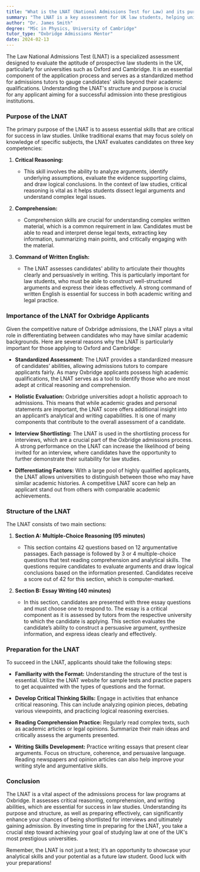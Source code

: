 ```yaml
---
title: "What is the LNAT (National Admissions Test for Law) and its purpose?"
summary: "The LNAT is a key assessment for UK law students, helping universities like Oxford and Cambridge evaluate candidates' skills beyond academics."
author: "Dr. James Smith"
degree: "MSc in Physics, University of Cambridge"
tutor_type: "Oxbridge Admissions Mentor"
date: 2024-02-13
---
```


The Law National Admissions Test (LNAT) is a specialized assessment designed to evaluate the aptitude of prospective law students in the UK, particularly for universities such as Oxford and Cambridge. It is an essential component of the application process and serves as a standardized method for admissions tutors to gauge candidates' skills beyond their academic qualifications. Understanding the LNAT's structure and purpose is crucial for any applicant aiming for a successful admission into these prestigious institutions.

### Purpose of the LNAT

The primary purpose of the LNAT is to assess essential skills that are critical for success in law studies. Unlike traditional exams that may focus solely on knowledge of specific subjects, the LNAT evaluates candidates on three key competencies:

1. **Critical Reasoning:** 
   - This skill involves the ability to analyze arguments, identify underlying assumptions, evaluate the evidence supporting claims, and draw logical conclusions. In the context of law studies, critical reasoning is vital as it helps students dissect legal arguments and understand complex legal issues.

2. **Comprehension:** 
   - Comprehension skills are crucial for understanding complex written material, which is a common requirement in law. Candidates must be able to read and interpret dense legal texts, extracting key information, summarizing main points, and critically engaging with the material.

3. **Command of Written English:** 
   - The LNAT assesses candidates' ability to articulate their thoughts clearly and persuasively in writing. This is particularly important for law students, who must be able to construct well-structured arguments and express their ideas effectively. A strong command of written English is essential for success in both academic writing and legal practice.

### Importance of the LNAT for Oxbridge Applicants

Given the competitive nature of Oxbridge admissions, the LNAT plays a vital role in differentiating between candidates who may have similar academic backgrounds. Here are several reasons why the LNAT is particularly important for those applying to Oxford and Cambridge:

- **Standardized Assessment:** The LNAT provides a standardized measure of candidates’ abilities, allowing admissions tutors to compare applicants fairly. As many Oxbridge applicants possess high academic qualifications, the LNAT serves as a tool to identify those who are most adept at critical reasoning and comprehension.

- **Holistic Evaluation:** Oxbridge universities adopt a holistic approach to admissions. This means that while academic grades and personal statements are important, the LNAT score offers additional insight into an applicant’s analytical and writing capabilities. It is one of many components that contribute to the overall assessment of a candidate.

- **Interview Shortlisting:** The LNAT is used in the shortlisting process for interviews, which are a crucial part of the Oxbridge admissions process. A strong performance on the LNAT can increase the likelihood of being invited for an interview, where candidates have the opportunity to further demonstrate their suitability for law studies.

- **Differentiating Factors:** With a large pool of highly qualified applicants, the LNAT allows universities to distinguish between those who may have similar academic histories. A competitive LNAT score can help an applicant stand out from others with comparable academic achievements.

### Structure of the LNAT

The LNAT consists of two main sections: 

1. **Section A: Multiple-Choice Reasoning (95 minutes)**
   - This section contains 42 questions based on 12 argumentative passages. Each passage is followed by 3 or 4 multiple-choice questions that test reading comprehension and analytical skills. The questions require candidates to evaluate arguments and draw logical conclusions based on the information presented. Candidates receive a score out of 42 for this section, which is computer-marked.

2. **Section B: Essay Writing (40 minutes)**
   - In this section, candidates are presented with three essay questions and must choose one to respond to. The essay is a critical component as it is assessed by tutors from the respective university to which the candidate is applying. This section evaluates the candidate’s ability to construct a persuasive argument, synthesize information, and express ideas clearly and effectively.

### Preparation for the LNAT

To succeed in the LNAT, applicants should take the following steps:

- **Familiarity with the Format:** Understanding the structure of the test is essential. Utilize the LNAT website for sample tests and practice papers to get acquainted with the types of questions and the format.

- **Develop Critical Thinking Skills:** Engage in activities that enhance critical reasoning. This can include analyzing opinion pieces, debating various viewpoints, and practicing logical reasoning exercises.

- **Reading Comprehension Practice:** Regularly read complex texts, such as academic articles or legal opinions. Summarize their main ideas and critically assess the arguments presented.

- **Writing Skills Development:** Practice writing essays that present clear arguments. Focus on structure, coherence, and persuasive language. Reading newspapers and opinion articles can also help improve your writing style and argumentative skills.

### Conclusion

The LNAT is a vital aspect of the admissions process for law programs at Oxbridge. It assesses critical reasoning, comprehension, and writing abilities, which are essential for success in law studies. Understanding its purpose and structure, as well as preparing effectively, can significantly enhance your chances of being shortlisted for interviews and ultimately gaining admission. By investing time in preparing for the LNAT, you take a crucial step toward achieving your goal of studying law at one of the UK's most prestigious universities. 

Remember, the LNAT is not just a test; it’s an opportunity to showcase your analytical skills and your potential as a future law student. Good luck with your preparations!
    